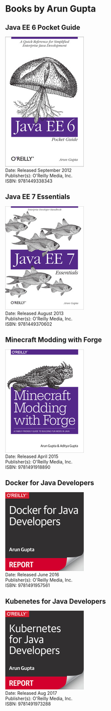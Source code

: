 # Books by Arun Gupta

## Java EE 6 Pocket Guide

![Java EE 6 Pocket Guide](images/javaee6-pocket-guide.jpeg)  
Date: Released September 2012  
Publisher(s): O'Reilly Media, Inc.  
ISBN: 9781449338343

## Java EE 7 Essentials

![Java EE 7 Essentials](images/javaee7-essentials.jpeg)  
Date: Released August 2013    
Publisher(s): O'Reilly Media, Inc.  
ISBN: 9781449370602    

## Minecraft Modding with Forge

![Minecraft Modding](images/minecraft-modding.jpeg)  
Date: Released April 2015      
Publisher(s): O'Reilly Media, Inc.  
ISBN: 9781491918890  

## Docker for Java Developers

![Docker for Java](images/docker-for-java-devs.jpeg)  
Date: Released June 2016  
Publisher(s): O'Reilly Media, Inc.  
ISBN: 9781491957561  

## Kubenetes for Java Developers

![Kubernetes for Java](images/k8s-for-java-devs.jpeg)  
Date: Released Aug 2017  
Publisher(s): O'Reilly Media, Inc.  
ISBN: 9781491973288   



